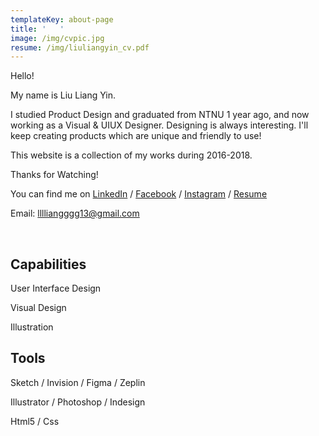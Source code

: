 ```yaml
---
templateKey: about-page
title: '   '
image: /img/cvpic.jpg
resume: /img/liuliangyin_cv.pdf
---
```

Hello! 

My name is Liu Liang Yin.

I studied Product Design and graduated from NTNU 1 year ago, and now working as a Visual & UIUX  Designer. Designing is always interesting. I'll keep creating  products which are unique and friendly to use! 

This website is a collection of my works during 2016-2018.

Thanks for Watching!

You can find me on [LinkedIn](linkedin.com/in/liuliangyin)  / [Facebook](https://www.facebook.com/LIULIANGYIN)  / [Instagram](https://www.instagram.com/liang_yin_liu/) / [Resume](https://liuliangyin.com/img/liuliangyin_cv.pdf) 

Email: lllliangggg13@gmail.com

<br/>

## Capabilities

User Interface Design

Visual Design

Illustration

## Tools

Sketch / Invision / Figma / Zeplin 

Illustrator / Photoshop / Indesign

Html5 / Css
